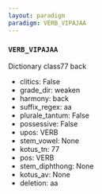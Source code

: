 ```yaml
---
layout: paradigm
paradigm: VERB_VIPAJAA
---
```

### ` VERB_VIPAJAA `

Dictionary class77 back
* clitics: False
* grade_dir: weaken
* harmony: back
* suffix_regex: aa
* plurale_tantum: False
* possessive: False
* upos: VERB
* stem_vowel: None
* kotus_tn: 77
* pos: VERB
* stem_diphthong: None
* kotus_av: None
* deletion: aa
